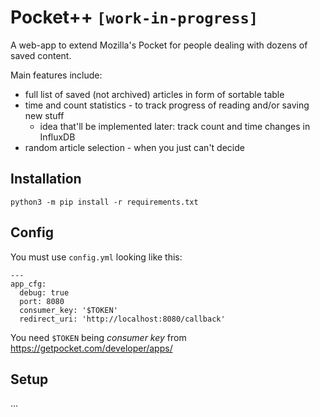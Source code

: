 # Pocket++ `[work-in-progress]`
A web-app to extend Mozilla's Pocket for people dealing with dozens of saved content. 

Main features include:
* full list of saved (not archived) articles in form of sortable table
* time and count statistics - to track progress of reading and/or saving new stuff
  * idea that'll be implemented later: track count and time changes in InfluxDB
* random article selection - when you just can't decide


## Installation
```
python3 -m pip install -r requirements.txt
```

## Config
You must use `config.yml` looking like this:

```
---
app_cfg:
  debug: true
  port: 8080
  consumer_key: '$TOKEN'
  redirect_uri: 'http://localhost:8080/callback'

```

You need `$TOKEN` being *consumer key* from https://getpocket.com/developer/apps/

## Setup
...